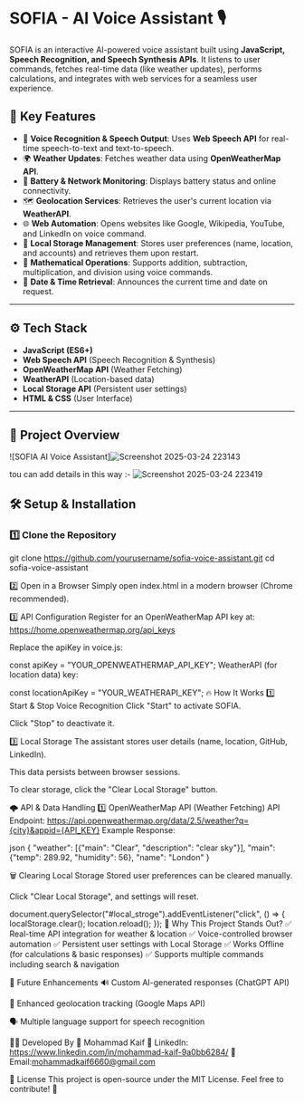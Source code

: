 # SOFIA - AI Voice Assistant 🎙️  

SOFIA is an interactive AI-powered voice assistant built using **JavaScript, Speech Recognition, and Speech Synthesis APIs**. It listens to user commands, fetches real-time data (like weather updates), performs calculations, and integrates with web services for a seamless user experience.  

## 🌟 **Key Features**
- 🎤 **Voice Recognition & Speech Output**: Uses **Web Speech API** for real-time speech-to-text and text-to-speech.
- 🌍 **Weather Updates**: Fetches weather data using **OpenWeatherMap API**.
- 🔋 **Battery & Network Monitoring**: Displays battery status and online connectivity.
- 🗺️ **Geolocation Services**: Retrieves the user's current location via **WeatherAPI**.
- 🌐 **Web Automation**: Opens websites like Google, Wikipedia, YouTube, and LinkedIn on voice command.
- 🧠 **Local Storage Management**: Stores user preferences (name, location, and accounts) and retrieves them upon restart.
- 🔢 **Mathematical Operations**: Supports addition, subtraction, multiplication, and division using voice commands.
- 📅 **Date & Time Retrieval**: Announces the current time and date on request.

---

## ⚙️ **Tech Stack**
- **JavaScript (ES6+)**
- **Web Speech API** (Speech Recognition & Synthesis)
- **OpenWeatherMap API** (Weather Fetching)
- **WeatherAPI** (Location-based data)
- **Local Storage API** (Persistent user settings)
- **HTML & CSS** (User Interface)

---

## 🌟 **Project Overview**
![SOFIA AI Voice Assistant]![Screenshot 2025-03-24 223143](https://github.com/user-attachments/assets/dc52bae8-70ee-4db0-8c5e-61943c744529)

 tou can add details in this way :-
 ![Screenshot 2025-03-24 223419](https://github.com/user-attachments/assets/39561b33-b39a-4d84-b51d-75212f8f8c82)


## 🛠️ **Setup & Installation**
### **1️⃣ Clone the Repository**

git clone https://github.com/yourusername/sofia-voice-assistant.git
cd sofia-voice-assistant

2️⃣ Open in a Browser
Simply open index.html in a modern browser (Chrome recommended).

3️⃣ API Configuration
Register for an OpenWeatherMap API key at:
https://home.openweathermap.org/api_keys

Replace the apiKey in voice.js:

const apiKey = "YOUR_OPENWEATHERMAP_API_KEY";
WeatherAPI (for location data) key:

const locationApiKey = "YOUR_WEATHERAPI_KEY";
🔥 How It Works
1️⃣ Start & Stop Voice Recognition
Click "Start" to activate SOFIA.

Click "Stop" to deactivate it.



3️⃣ Local Storage
The assistant stores user details (name, location, GitHub, LinkedIn).

This data persists between browser sessions.

To clear storage, click the "Clear Local Storage" button.

🌩️ API & Data Handling
1️⃣ OpenWeatherMap API (Weather Fetching)
API Endpoint:
https://api.openweathermap.org/data/2.5/weather?q={city}&appid={API_KEY}
Example Response:

json
{
  "weather": [{"main": "Clear", "description": "clear sky"}],
  "main": {"temp": 289.92, "humidity": 56},
  "name": "London"
}


🗑️ Clearing Local Storage
Stored user preferences can be cleared manually.

Click "Clear Local Storage", and settings will reset.

document.querySelector("#local_stroge").addEventListener("click", () => {
  localStorage.clear();
  location.reload();
});
🎯 Why This Project Stands Out?
✅ Real-time API integration for weather & location
✅ Voice-controlled browser automation
✅ Persistent user settings with Local Storage
✅ Works Offline (for calculations & basic responses)
✅ Supports multiple commands including search & navigation

📌 Future Enhancements
🔊 Custom AI-generated responses (ChatGPT API)

📡 Enhanced geolocation tracking (Google Maps API)

🗣️ Multiple language support for speech recognition

👨‍💻 Developed By
👤 Mohammad Kaif
🔗 LinkedIn: https://www.linkedin.com/in/mohammad-kaif-9a0bb6284/
📧 Email:mohammadkaif6660@gmail.com

📜 License
This project is open-source under the MIT License. Feel free to contribute! 🎉

